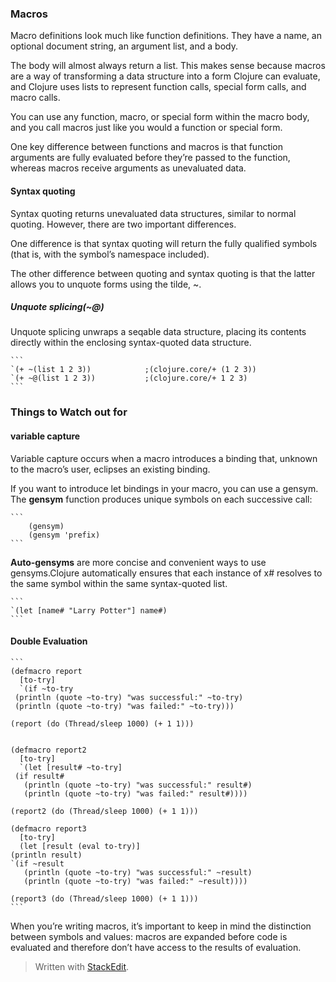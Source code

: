 ### Macros  

Macro definitions look much like function definitions. They have a name, an
optional document string, an argument list, and a body.    

The body will almost always return a list. This makes sense because macros are
a way of transforming a data structure into a form Clojure can evaluate, and
Clojure uses lists to represent function calls, special form calls, and macro
calls. 

You can use any function, macro, or special form within the macro body, and you
call macros just like you would a function or special form.

One key difference between functions and macros is that function arguments are
fully evaluated before they’re passed to the function, whereas macros receive
arguments as unevaluated data. 

#### Syntax quoting 

Syntax quoting returns unevaluated data structures, similar to normal quoting.
However, there are two important differences. 

One difference is that syntax quoting will return the fully qualified symbols
(that is, with the symbol’s namespace included). 

The other difference between quoting and syntax quoting is that the latter
allows you to unquote forms using the tilde, ~. 

##### Unquote splicing(~@)

Unquote splicing unwraps a seqable data structure, placing its contents directly
within the enclosing syntax-quoted data structure.

    ```
    `(+ ~(list 1 2 3))            ;(clojure.core/+ (1 2 3))
    `(+ ~@(list 1 2 3))           ;(clojure.core/+ 1 2 3)
    ```

### Things to Watch out for

#### variable capture

Variable capture occurs when a macro introduces a binding that, unknown to the
macro’s user, eclipses an existing binding.

If you want to introduce let bindings in your macro, you can use a gensym. The
**gensym** function produces unique symbols on each successive call:

    ```
        (gensym)
        (gensym 'prefix)
    ```

**Auto-gensyms** are more concise and convenient ways to use gensyms.Clojure
automatically ensures that each instance of x# resolves to the same symbol
within the same syntax-quoted list.

    ```
    `(let [name# "Larry Potter"] name#)
    ```

#### Double Evaluation

    ```
    (defmacro report
      [to-try]
      `(if ~to-try
     (println (quote ~to-try) "was successful:" ~to-try)
     (println (quote ~to-try) "was failed:" ~to-try)))

    (report (do (Thread/sleep 1000) (+ 1 1)))


    (defmacro report2
      [to-try]
      `(let [result# ~to-try]
     (if result#
       (println (quote ~to-try) "was successful:" result#)
       (println (quote ~to-try) "was failed:" result#))))

    (report2 (do (Thread/sleep 1000) (+ 1 1)))

    (defmacro report3
      [to-try]
      (let [result (eval to-try)]
    (println result)
    `(if ~result
       (println (quote ~to-try) "was successful:" ~result)
       (println (quote ~to-try) "was failed:" ~result))))

    (report3 (do (Thread/sleep 1000) (+ 1 1)))
    ```

When you’re writing macros, it’s important to keep in mind the distinction
between symbols and values: macros are expanded before code is evaluated and
therefore don’t have access to the results of evaluation.

> Written with [StackEdit](https://stackedit.io/).
